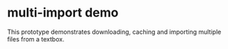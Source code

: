 multi-import demo
================================
This prototype demonstrates downloading, caching and importing multiple files from a textbox.
